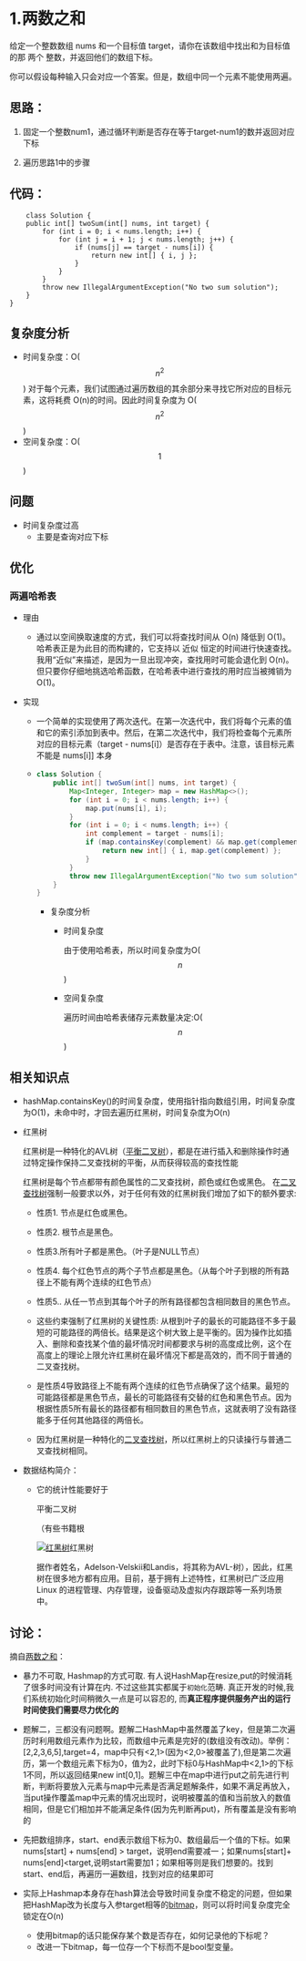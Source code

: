 # 1.两数之和



给定一个整数数组 nums 和一个目标值 target，请你在该数组中找出和为目标值的那 两个 整数，并返回他们的数组下标。

你可以假设每种输入只会对应一个答案。但是，数组中同一个元素不能使用两遍。

## 思路：

1. 固定一个整数num1，通过循环判断是否存在等于target-num1的数并返回对应下标

2. 遍历思路1中的步骤

   ###

## 代码：

```
	class Solution {
    public int[] twoSum(int[] nums, int target) {
        for (int i = 0; i < nums.length; i++) {
            for (int j = i + 1; j < nums.length; j++) {
                if (nums[j] == target - nums[i]) {
                    return new int[] { i, j };
                }
            }
        }
        throw new IllegalArgumentException("No two sum solution");
    }
}

```



## 复杂度分析

- 时间复杂度：O($$n^2$$)
  对于每个元素，我们试图通过遍历数组的其余部分来寻找它所对应的目标元素，这将耗费 O(n)的时间。因此时间复杂度为 O($$n^2$$)
- 空间复杂度：O($$1$$)

## 	问题



* 时间复杂度过高
  * 主要是查询对应下标

## 优化

### 两遍哈希表

* 理由

  * 通过以空间换取速度的方式，我们可以将查找时间从 O(n) 降低到 O(1)。哈希表正是为此目的而构建的，它支持以 近似 恒定的时间进行快速查找。我用“近似”来描述，是因为一旦出现冲突，查找用时可能会退化到 O(n)。但只要你仔细地挑选哈希函数，在哈希表中进行查找的用时应当被摊销为 O(1)。

* 实现

  * 一个简单的实现使用了两次迭代。在第一次迭代中，我们将每个元素的值和它的索引添加到表中。然后，在第二次迭代中，我们将检查每个元素所对应的目标元素（target - nums[i]）是否存在于表中。注意，该目标元素不能是 nums[i]] 本身

  * ```java
    class Solution {
        public int[] twoSum(int[] nums, int target) {
            Map<Integer, Integer> map = new HashMap<>();
            for (int i = 0; i < nums.length; i++) {
                map.put(nums[i], i);
            }
            for (int i = 0; i < nums.length; i++) {
                int complement = target - nums[i];
                if (map.containsKey(complement) && map.get(complement) != i) {
                    return new int[] { i, map.get(complement) };
                }
            }
            throw new IllegalArgumentException("No two sum solution");
        }
    }
    ```

    * 复杂度分析

      * 时间复杂度

        由于使用哈希表，所以时间复杂度为O($$n$$)

      * 空间复杂度

        遍历时间由哈希表储存元素数量决定:O($$n$$)

## 相关知识点

* hashMap.containsKey()的时间复杂度，使用指针指向数组引用，时间复杂度为O(1)，未命中时，才回去遍历红黑树，时间复杂度为O(n)

* 红黑树

  红黑树是一种特化的AVL树（[平衡二叉树](https://baike.baidu.com/item/%E5%B9%B3%E8%A1%A1%E4%BA%8C%E5%8F%89%E6%A0%91/10421057)），都是在进行插入和删除操作时通过特定操作保持二叉查找树的平衡，从而获得较高的查找性能

  红黑树是每个节点都带有颜色属性的二叉查找树，颜色或红色或黑色。  在[二叉查找树](https://baike.baidu.com/item/%E4%BA%8C%E5%8F%89%E6%9F%A5%E6%89%BE%E6%A0%91/7077965)强制一般要求以外，对于任何有效的红黑树我们增加了如下的额外要求:

  - 性质1. 节点是红色或黑色。 

  - 性质2. 根节点是黑色。 

  - 性质3.所有叶子都是黑色。（叶子是NULL节点）

  - 性质4. 每个红色节点的两个子节点都是黑色。（从每个叶子到根的所有路径上不能有两个连续的红色节点）

  - 性质5.. 从任一节点到其每个叶子的所有路径都包含相同数目的黑色节点。 

  - 这些约束强制了红黑树的关键性质: 从根到叶子的最长的可能路径不多于最短的可能路径的两倍长。结果是这个树大致上是平衡的。因为操作比如插入、删除和查找某个值的最坏情况时间都要求与树的高度成比例，这个在高度上的理论上限允许红黑树在最坏情况下都是高效的，而不同于普通的二叉查找树。

  - 是性质4导致路径上不能有两个连续的红色节点确保了这个结果。最短的可能路径都是黑色节点，最长的可能路径有交替的红色和黑色节点。因为根据性质5所有最长的路径都有相同数目的黑色节点，这就表明了没有路径能多于任何其他路径的两倍长。

  - 因为红黑树是一种特化的[二叉查找树](https://baike.baidu.com/item/%E4%BA%8C%E5%8F%89%E6%9F%A5%E6%89%BE%E6%A0%91/7077965)，所以红黑树上的只读操行与普通二叉查找树相同。



- 数据结构简介：

  - 它的统计性能要好于

    平衡二叉树

    （有些书籍根

    [![红黑树](https://bkimg.cdn.bcebos.com/pic/e4dde71190ef76c641326b589d16fdfaae5167e5?x-bce-process=image/resize,m_lfit,w_250,h_250,limit_1)](https://baike.baidu.com/pic/%E7%BA%A2%E9%BB%91%E6%A0%91/2413209/0/8cf0d513af89ac60dc540106?fr=lemma&ct=single)红黑树

    据作者姓名，Adelson-Velskii和Landis，将其称为AVL-树），因此，红黑树在很多地方都有应用。目前，基于拥有上述特性，红黑树已广泛应用Linux 的进程管理、内存管理，设备驱动及虚拟内存跟踪等一系列场景中。


## 讨论：

摘自[两数之和](<https://leetcode-cn.com/problems/two-sum/solution/liang-shu-zhi-he-by-leetcode-2/>)：

* 暴力不可取, Hashmap的方式可取. 有人说HashMap在resize,put的时候消耗了很多时间没有计算在内. 不过这些其实都属于`初始化`范畴. 真正开发的时候,我们系统初始化时间稍微久一点是可以容忍的, 而**真正程序提供服务产出的运行时间使我们需要尽力优化的**

* 题解二，三都没有问题啊。题解二HashMap中虽然覆盖了key，但是第二次遍历时利用数组元素作为比较，而数组中元素是完好的(数组没有改动)。举例：[2,2,3,6,5],target=4，map中只有<2,1>(因为<2,0>被覆盖了),但是第二次遍历，第一个数组元素下标为0，值为2，此时下标0与HashMap中<2,1>的下标1不同，所以返回结果new int[0,1]。题解三中在map中进行put之前先进行判断，判断将要放入元素与map中元素是否满足题解条件，如果不满足再放入，当put操作覆盖map中元素的情况出现时，说明被覆盖的值和当前放入的数值相同，但是它们相加并不能满足条件(因为先判断再put)，所有覆盖是没有影响的

* 先把数组排序，start、end表示数组下标为0、数组最后一个值的下标。如果nums[start] + nums[end] > target，说明end需要减一；如果nums[start]+ nums[end]<target,说明start需要加1；如果相等则是我们想要的。找到start、end后，再遍历一遍数组，找到对应的结果即可

* 实际上Hashmap本身存在hash算法会导致时间复杂度不稳定的问题，但如果把HashMap改为长度与入参target相等的[bitmap](<https://www.cnblogs.com/senlinyang/p/7885685.html>)，则可以将时间复杂度完全锁定在O(n)

  * 使用bitmap的话只能保存某个数是否存在，如何记录他的下标呢？
  * 改进一下bitmap，每一位存一个下标而不是bool型变量。